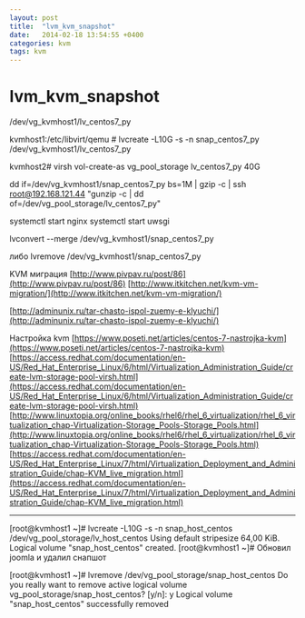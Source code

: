 ```yaml
---
layout: post
title:  "lvm_kvm_snapshot"
date:   2014-02-18 13:54:55 +0400
categories: kvm
tags: kvm
---
```


# lvm_kvm_snapshot
/dev/vg_kvmhost1/lv_centos7_py


kvmhost1:/etc/libvirt/qemu # lvcreate -L10G -s -n snap_centos7_py /dev/vg_kvmhost1/lv_centos7_py

kvmhost2# virsh vol-create-as vg_pool_storage lv_centos7_py 40G 

dd if=/dev/vg_kvmhost1/snap_centos7_py  bs=1M | gzip -c | ssh root@192.168.121.44 "gunzip -c |  dd of=/dev/vg_pool_storage/lv_centos7_py"


systemctl start nginx
systemctl start uwsgi


lvconvert --merge /dev/vg_kvmhost1/snap_centos7_py

либо
lvremove /dev/vg_kvmhost1/snap_centos7_py




KVM миграция
[http://www.pivpav.ru/post/86](http://www.pivpav.ru/post/86)
[http://www.itkitchen.net/kvm-vm-migration/](http://www.itkitchen.net/kvm-vm-migration/)

[http://adminunix.ru/tar-chasto-ispol-zuemy-e-klyuchi/](http://adminunix.ru/tar-chasto-ispol-zuemy-e-klyuchi/)

Настройка kvm
[https://www.poseti.net/articles/centos-7-nastrojka-kvm](https://www.poseti.net/articles/centos-7-nastrojka-kvm)
[https://access.redhat.com/documentation/en-US/Red_Hat_Enterprise_Linux/6/html/Virtualization_Administration_Guide/create-lvm-storage-pool-virsh.html](https://access.redhat.com/documentation/en-US/Red_Hat_Enterprise_Linux/6/html/Virtualization_Administration_Guide/create-lvm-storage-pool-virsh.html)
[http://www.linuxtopia.org/online_books/rhel6/rhel_6_virtualization/rhel_6_virtualization_chap-Virtualization-Storage_Pools-Storage_Pools.html](http://www.linuxtopia.org/online_books/rhel6/rhel_6_virtualization/rhel_6_virtualization_chap-Virtualization-Storage_Pools-Storage_Pools.html)
[https://access.redhat.com/documentation/en-US/Red_Hat_Enterprise_Linux/7/html/Virtualization_Deployment_and_Administration_Guide/chap-KVM_live_migration.html](https://access.redhat.com/documentation/en-US/Red_Hat_Enterprise_Linux/7/html/Virtualization_Deployment_and_Administration_Guide/chap-KVM_live_migration.html)

----------

[root@kvmhost1 ~]# lvcreate -L10G -s -n snap_host_centos /dev/vg_pool_storage/lv_host_centos
  Using default stripesize 64,00 KiB.
  Logical volume "snap_host_centos" created.
[root@kvmhost1 ~]# 
Обновил joomla и удалил снапшот


[root@kvmhost1 ~]# lvremove /dev/vg_pool_storage/snap_host_centos
Do you really want to remove active logical volume vg_pool_storage/snap_host_centos? [y/n]: y
  Logical volume "snap_host_centos" successfully removed


